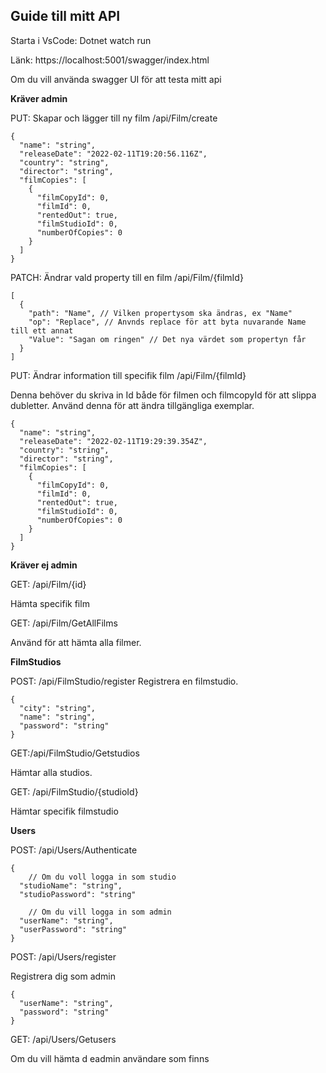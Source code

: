 ## Guide till mitt API

Starta i VsCode: Dotnet watch run

Länk: https://localhost:5001/swagger/index.html

Om du vill använda swagger UI för att testa mitt api

**Kräver admin**

PUT: Skapar och lägger till ny film
/api/Film/create

```
{
  "name": "string",
  "releaseDate": "2022-02-11T19:20:56.116Z",
  "country": "string",
  "director": "string",
  "filmCopies": [
    {
      "filmCopyId": 0,
      "filmId": 0,
      "rentedOut": true,
      "filmStudioId": 0,
      "numberOfCopies": 0
    }
  ]
}
```

PATCH: Ändrar vald property till en film
/api/Film/{filmId}

```
[
  {
    "path": "Name", // Vilken propertysom ska ändras, ex "Name"
    "op": "Replace", // Anvnds replace för att byta nuvarande Name till ett annat
    "Value": "Sagan om ringen" // Det nya värdet som propertyn får
  }
]
```

PUT: Ändrar information till specifik film
/api/Film/{filmId}

Denna behöver du skriva in Id både för filmen och filmcopyId för att slippa dubletter. Använd denna för att ändra tillgängliga exemplar.

```
{
  "name": "string",
  "releaseDate": "2022-02-11T19:29:39.354Z",
  "country": "string",
  "director": "string",
  "filmCopies": [
    {
      "filmCopyId": 0,
      "filmId": 0,
      "rentedOut": true,
      "filmStudioId": 0,
      "numberOfCopies": 0
    }
  ]
}
```

**Kräver ej admin**

GET: /api/Film/{id}

Hämta specifik film

GET: /api/Film/GetAllFilms

 Använd för att hämta alla filmer.


**FilmStudios**

POST: /api/FilmStudio/register
Registrera en filmstudio.

```
{
  "city": "string",
  "name": "string",
  "password": "string"
}
```

GET:/api/FilmStudio/Getstudios

Hämtar alla studios.

GET: /api/FilmStudio/{studioId}

Hämtar specifik filmstudio

**Users**

POST: /api/Users/Authenticate

```
{
    // Om du voll logga in som studio
  "studioName": "string",
  "studioPassword": "string"

    // Om du vill logga in som admin
  "userName": "string",
  "userPassword": "string"
}
```

POST: /api/Users/register

Registrera dig som admin

```
{
  "userName": "string",
  "password": "string"
}
```

GET: /api/Users/Getusers

Om du vill hämta d eadmin användare som finns
